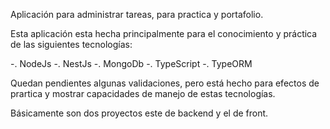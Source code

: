 Aplicación para administrar tareas, para practica y portafolio.


Esta aplicación esta hecha principalmente para el conocimiento y práctica de las siguientes tecnologías:

-. NodeJs
-. NestJs
-. MongoDb
-. TypeScript
-. TypeORM


Quedan pendientes algunas validaciones, pero está hecho para efectos de prartica y mostrar capacidades de manejo de estas
tecnologías.

Básicamente son dos proyectos este de backend y el de front. 
